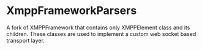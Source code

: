 # XmppFrameworkParsers
A fork of XMPPFramework that contains only XMPPElement class and its children. These classes are used to implement a custom web socket based transport layer.
